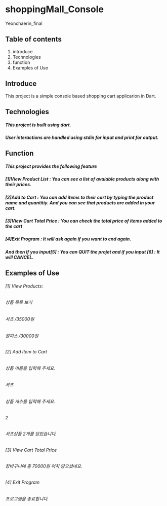 # shoppingMall_Console
Yeonchaerin_final

## Table of contents
1. introduce
2. Technologies
3. function
4. Examples of Use

## Introduce 
This project is a simple console based shopping cart applicarion in Dart.

## Technologies
##### This project is built using dart.
##### User interactions are handled using stdin for input and print for output.

## Function
##### This project provides the following feature
##### [1]View Product List : You can see a list of avaiable products along with their prices.
##### [2]Add to Cart : You can add items to their cart by typing the product name and quantitiy. And you can see that products are added in your cart.
##### [3]View Cart Total Price : You can check the total price of items added to the cart
##### [4]Exit Program : It will ask again if you want to end again. 
#####    And then If you input[5] : You can QUIT the projet and if you input [6] : It will CANCEL.

## Examples of Use
###### [1] View Products:
######     상품 목록 보기
######    셔츠 /35000원
######    원피스 /30000원

 ###### [2] Add Item to Cart
######   상품 이름을 입력해 주세요.
######    셔츠
######   상품 개수를 입력해 주세요.
######    2
######    셔츠상품 2개를 담았습니다.

###### [3] View Cart Total Price
######   장바구니에 총 70000원 어치 담으셨네요.
  
###### [4] Exit Program 
######   프로그램을 종료합니다.
